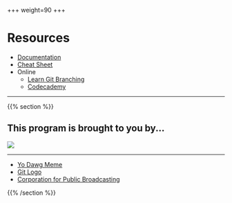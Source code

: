 +++
weight=90
+++

# Resources

- [Documentation](https://git-scm.com/docs)
- [Cheat Sheet](https://services.github.com/on-demand/downloads/github-git-cheat-sheet.pdf)
- Online
  - [Learn Git Branching](https://learngitbranching.js.org/)
  - [Codecademy](https://www.codecademy.com/learn/learn-git)


---
{{% section %}}

## This program is brought to you by...

![](/img/pbs.jpg)

---

- [Yo Dawg Meme](http://i.imgur.com/CB8nFHU.jpg)
- [Git Logo](https://git-scm.com/images/logos/downloads/Git-Logo-2Color.png)
- [Corporation for Public Broadcasting](https://i1.ytimg.com/vi/-eGqIrMRNCY/hqdefault.jpg)


{{% /section %}}

